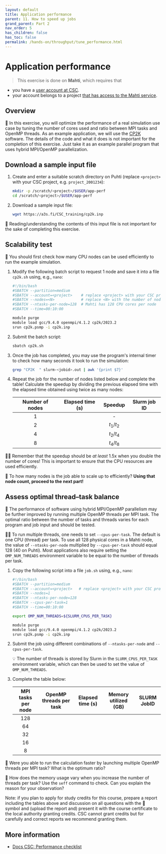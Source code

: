 ```yaml
---
layout: default
title: Application performance
parent: 11. How to speed up jobs
grand_parent: Part 2
nav_order: 5
has_children: false
has_toc: false
permalink: /hands-on/throughput/tune_performance.html
---
```


# Application performance

> This exercise is done on **Mahti**, which requires that

- you have a [user account at CSC](https://docs.csc.fi/accounts/how-to-create-new-user-account/).
- your account belongs to a project [that has access to the Mahti service](https://docs.csc.fi/accounts/how-to-add-service-access-for-project/).

## Overview

💬 In this exercise, you will optimize the performance of a real simulation use
case by tuning the number of cores used and ratio between MPI tasks and OpenMP
threads. As an example application, we will use the [CP2K](https://docs.csc.fi/apps/cp2k/)
software. The details of the code and what it does is not important for the
completion of this exercise. Just take it as an example parallel program that
uses hybrid MPI/OpenMP parallelization.

## Download a sample input file

1. Create and enter a suitable scratch directory on Puhti (replace `<project>`
   with your CSC project, e.g. `project_2001234`):

   ```bash
   mkdir -p /scratch/<project>/$USER/app-perf
   cd /scratch/<project>/$USER/app-perf
   ```

2. Download a sample input file:
 
   ```bash
   wget https://a3s.fi/CSC_training/cp2k.inp
   ```

💬 Reading/understanding the contents of this input file is not important for
the sake of completing this exercise.

## Scalability test

💬 You should first check how many CPU nodes can be used efficiently to run the
example simulation.

1. Modify the following batch script to request 1 node and save it into a file
   `cp2k.sh` using, e.g., `nano`:
   
   ```bash
   #!/bin/bash
   #SBATCH --partition=medium
   #SBATCH --account=<project>    # replace <project> with your CSC project, e.g. project_2001234
   #SBATCH --nodes=<N>            # replace <N> with the number of nodes to run on
   #SBATCH --ntasks-per-node=128  # Mahti has 128 CPU cores per node
   #SBATCH --time=00:10:00

   module purge
   module load gcc/9.4.0 openmpi/4.1.2 cp2k/2023.2
   srun cp2k.psmp -i cp2k.inp
   ```

2. Submit the batch script:
   
   ```bash
   sbatch cp2k.sh
   ```

3. Once the job has completed, you may use the program's internal timer to
   check how many seconds it took to run the simulation:

   ```bash
   grep "CP2K  " slurm-<jobid>.out | awk '{print $7}'
   ```

4. Repeat the job for the number of nodes listed below and complete the table!
   Calculate the speedup by dividing the previous elapsed time with the elapsed
   time obtained using twice as many nodes:

   | Number of nodes | Elapsed time (s) | Speedup                         | Slurm job ID    |
   |:---------------:|:----------------:|:-------------------------------:|:---------------:|
   |1                |                  | -                               |                 |
   |2                |                  | *t*<sub>1</sub>/*t*<sub>2</sub> |                 |
   |4                |                  | *t*<sub>2</sub>/*t*<sub>4</sub> |                 |
   |8                |                  | *t*<sub>4</sub>/*t*<sub>8</sub> |                 |

☝🏻 Remember that the speedup should be *at least* 1.5x when you double the
number of cores! This is important to ensure that the CPU resources are used
efficiently.

💭 To how many nodes is the job able to scale up to efficiently? **Using that
node count, proceed to the next part!**

## Assess optimal thread–task balance

💬 The performance of software using hybrid MPI/OpenMP parallelism may be 
further improved by running multiple OpenMP threads per MPI task. The optimal
ratio between the number of tasks and threads varies for each program and job
input and should be tested.

☝🏻 To run multiple threads, one needs to set `--cpus-per-task`. The default
is one CPU (thread) per task. To use all 128 physical cores in a Mahti node,
the value of `--ntasks-per-node` multiplied by `--cpus-per-task` should equal
128 (40 on Puhti). Most applications also require setting the `OMP_NUM_THREADS`
environment variable to be equal to the number of threads per task.

1. Copy the following script into a file `job.sh` using, e.g., `nano`:

   ```bash
   #!/bin/bash
   #SBATCH --partition=medium
   #SBATCH --account=<project>   # replace <project> with your CSC project, e.g. project_2001234
   #SBATCH --nodes=1
   #SBATCH --ntasks-per-node=128
   #SBATCH --cpus-per-task=1
   #SBATCH --time=00:10:00

   export OMP_NUM_THREADS=${SLURM_CPUS_PER_TASK}

   module purge
   module load gcc/9.4.0 openmpi/4.1.2 cp2k/2023.2
   srun cp2k.psmp -i cp2k.inp
   ```

2. Submit the job using different combinations of `--ntasks-per-node` and
   `--cpus-per-task`.
   
   💡 The number of threads is stored by Slurm in the `SLURM_CPUS_PER_TASK`
   environment variable, which can then be used to set the value of
   `OMP_NUM_THREADS`.

3. Complete the table below:

   | MPI tasks per node  | OpenMP threads per task | Elapsed time (s) | Memory utilized (GB) | SLURM JobID |
   |:-------------------:|:-----------------------:|:----------------:|:--------------------:|:-----------:|
   |128                  |                         |                  |                      |             |
   |64                   |                         |                  |                      |             |
   |32                   |                         |                  |                      |             |
   |16                   |                         |                  |                      |             |
   |8                    |                         |                  |                      |             |

💭 Were you able to run the calculation faster by launching multiple OpenMP
threads per MPI task? What is the optimum ratio?

💭 How does the memory usage vary when you increase the number of threads per
task? Use the `seff` command to check. Can you explain the reason for your
observation?

Note: if you plan to apply for study credits for this course, prepare a report
including the tables above and discussion on all questions with the 💭 symbol
and (upload the report and) present it with the course certificate to the local
authority granting credits. CSC cannot grant credits but for carefully and
correct reports we recommend granting them.


## More information

- [Docs CSC: Performance checklist](https://docs.csc.fi/computing/running/performance-checklist/)
